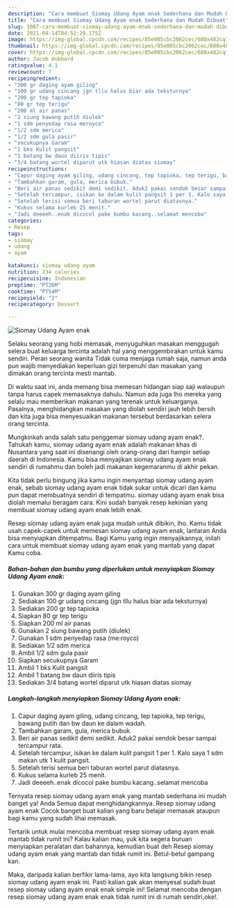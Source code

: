 ```yaml
---
description: "Cara membuat Siomay Udang Ayam enak Sederhana dan Mudah Dibuat"
title: "Cara membuat Siomay Udang Ayam enak Sederhana dan Mudah Dibuat"
slug: 1087-cara-membuat-siomay-udang-ayam-enak-sederhana-dan-mudah-dibuat
date: 2021-04-14T04:52:29.175Z
image: https://img-global.cpcdn.com/recipes/85e005cbc2062cec/680x482cq70/siomay-udang-ayam-enak-foto-resep-utama.jpg
thumbnail: https://img-global.cpcdn.com/recipes/85e005cbc2062cec/680x482cq70/siomay-udang-ayam-enak-foto-resep-utama.jpg
cover: https://img-global.cpcdn.com/recipes/85e005cbc2062cec/680x482cq70/siomay-udang-ayam-enak-foto-resep-utama.jpg
author: Jacob Hubbard
ratingvalue: 4.1
reviewcount: 7
recipeingredient:
- "300 gr daging ayam giling"
- "100 gr udang cincang jgn tllu halus biar ada teksturnya"
- "200 gr tep tapioka"
- "80 gr tep terigu"
- "200 ml air panas"
- "2 siung bawang putih diulek"
- "1 sdm penyedap rasa meroyco"
- "1/2 sdm merica"
- "1/2 sdm gula pasir"
- "secukupnya Garam"
- "1 bks Kulit pangsit"
- "1 batang bw daun diiris tipis"
- "3/4 batang wortel diparut utk hiasan diatas siomay"
recipeinstructions:
- "Capur daging ayam giling, udang cincang, tep tapioka, tep terigu, bawang putih dan bw daun ke dalam wadah."
- "Tambahkan garam, gula, merica bubuk."
- "Beri air panas sedikit demi sedikit. Aduk2 pakai sendok besar sampai tercampur rata."
- "Setelah tercampur, isikan ke dalam kulit pangsit 1 per 1. Kalo saya 1 sdm makan utk 1 kulit pangsit."
- "Setelah terisi semua beri taburan wortel parut diatasnya."
- "Kukus selama kurleb 25 menit."
- "Jadi deeeeh..enak dicocol pake bumbu kacang..selamat mencoba"
categories:
- Resep
tags:
- siomay
- udang
- ayam

katakunci: siomay udang ayam 
nutrition: 234 calories
recipecuisine: Indonesian
preptime: "PT26M"
cooktime: "PT54M"
recipeyield: "2"
recipecategory: Dessert

---
```



![Siomay Udang Ayam enak](https://img-global.cpcdn.com/recipes/85e005cbc2062cec/680x482cq70/siomay-udang-ayam-enak-foto-resep-utama.jpg)

Selaku seorang yang hobi memasak, menyuguhkan masakan menggugah selera buat keluarga tercinta adalah hal yang menggembirakan untuk kamu sendiri. Peran seorang  wanita Tidak cuma menjaga rumah saja, namun anda pun wajib menyediakan keperluan gizi terpenuhi dan masakan yang dimakan orang tercinta mesti mantab.

Di waktu  saat ini, anda memang bisa memesan hidangan siap saji walaupun tanpa harus capek memasaknya dahulu. Namun ada juga lho mereka yang selalu mau memberikan makanan yang terenak untuk keluarganya. Pasalnya, menghidangkan masakan yang diolah sendiri jauh lebih bersih dan kita juga bisa menyesuaikan makanan tersebut berdasarkan selera orang tercinta. 



Mungkinkah anda salah satu penggemar siomay udang ayam enak?. Tahukah kamu, siomay udang ayam enak adalah makanan khas di Nusantara yang saat ini disenangi oleh orang-orang dari hampir setiap daerah di Indonesia. Kamu bisa menyajikan siomay udang ayam enak sendiri di rumahmu dan boleh jadi makanan kegemaranmu di akhir pekan.

Kita tidak perlu bingung jika kamu ingin menyantap siomay udang ayam enak, sebab siomay udang ayam enak tidak sukar untuk dicari dan kamu pun dapat membuatnya sendiri di tempatmu. siomay udang ayam enak bisa diolah memalui beragam cara. Kini sudah banyak resep kekinian yang membuat siomay udang ayam enak lebih enak.

Resep siomay udang ayam enak juga mudah untuk dibikin, lho. Kamu tidak usah capek-capek untuk memesan siomay udang ayam enak, lantaran Anda bisa menyiapkan ditempatmu. Bagi Kamu yang ingin menyajikannya, inilah cara untuk membuat siomay udang ayam enak yang mantab yang dapat Kamu coba.

<!--inarticleads1-->

##### Bahan-bahan dan bumbu yang diperlukan untuk menyiapkan Siomay Udang Ayam enak:

1. Gunakan 300 gr daging ayam giling
1. Sediakan 100 gr udang cincang (jgn tllu halus biar ada teksturnya)
1. Sediakan 200 gr tep tapioka
1. Siapkan 80 gr tep terigu
1. Siapkan 200 ml air panas
1. Gunakan 2 siung bawang putih (diulek)
1. Gunakan 1 sdm penyedap rasa (me:royco)
1. Sediakan 1/2 sdm merica
1. Ambil 1/2 sdm gula pasir
1. Siapkan secukupnya Garam
1. Ambil 1 bks Kulit pangsit
1. Ambil 1 batang bw daun diiris tipis
1. Sediakan 3/4 batang wortel diparut utk hiasan diatas siomay




<!--inarticleads2-->

##### Langkah-langkah menyiapkan Siomay Udang Ayam enak:

1. Capur daging ayam giling, udang cincang, tep tapioka, tep terigu, bawang putih dan bw daun ke dalam wadah.
1. Tambahkan garam, gula, merica bubuk.
1. Beri air panas sedikit demi sedikit. Aduk2 pakai sendok besar sampai tercampur rata.
1. Setelah tercampur, isikan ke dalam kulit pangsit 1 per 1. Kalo saya 1 sdm makan utk 1 kulit pangsit.
1. Setelah terisi semua beri taburan wortel parut diatasnya.
1. Kukus selama kurleb 25 menit.
1. Jadi deeeeh..enak dicocol pake bumbu kacang..selamat mencoba




Ternyata resep siomay udang ayam enak yang mantab sederhana ini mudah banget ya! Anda Semua dapat menghidangkannya. Resep siomay udang ayam enak Cocok banget buat kalian yang baru belajar memasak ataupun bagi kamu yang sudah lihai memasak.

Tertarik untuk mulai mencoba membuat resep siomay udang ayam enak mantab tidak rumit ini? Kalau kalian mau, yuk kita segera buruan menyiapkan peralatan dan bahannya, kemudian buat deh Resep siomay udang ayam enak yang mantab dan tidak rumit ini. Betul-betul gampang kan. 

Maka, daripada kalian berfikir lama-lama, ayo kita langsung bikin resep siomay udang ayam enak ini. Pasti kalian gak akan menyesal sudah buat resep siomay udang ayam enak enak simple ini! Selamat mencoba dengan resep siomay udang ayam enak enak tidak rumit ini di rumah sendiri,oke!.

